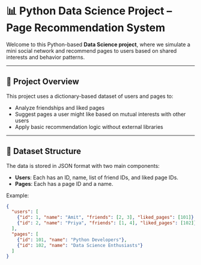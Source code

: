 # 📊 Python Data Science Project – Page Recommendation System

Welcome to this Python-based **Data Science project**, where we simulate a mini social network and recommend pages to users based on shared interests and behavior patterns.

---

## 🚀 Project Overview

This project uses a dictionary-based dataset of users and pages to:

- Analyze friendships and liked pages
- Suggest pages a user might like based on mutual interests with other users
- Apply basic recommendation logic without external libraries

---

## 📂 Dataset Structure

The data is stored in JSON format with two main components:

- **Users**: Each has an ID, name, list of friend IDs, and liked page IDs.
- **Pages**: Each has a page ID and a name.

Example:
```json
{
  "users": [
    {"id": 1, "name": "Amit", "friends": [2, 3], "liked_pages": [101]},
    {"id": 2, "name": "Priya", "friends": [1, 4], "liked_pages": [102]}
  ],
  "pages": [
    {"id": 101, "name": "Python Developers"},
    {"id": 102, "name": "Data Science Enthusiasts"}
  ]
}
